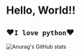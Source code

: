 # Hello, World!!
 


## ❤️`I love python`❤️

![Anurag's GitHub stats](https://github-readme-stats.vercel.app/api?username=elic121&show_icons=true&theme=highcontrast)
<!--
**elic121/elic121** is a ✨ _special_ ✨ repository because its `README.md` (this file) appears on your GitHub profile.

Here are some ideas to get you started:

- 🔭 I’m currently working on ...
- 🌱 I’m currently learning ...
- 👯 I’m looking to collaborate on ...
- 🤔 I’m looking for help with ...
- 💬 Ask me about ...
- 📫 How to reach me: ...
- 😄 Pronouns: ...
- ⚡ Fun fact: ...
-->

